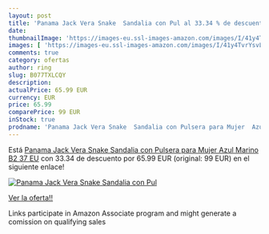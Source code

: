 ```yaml
---
layout: post
title: 'Panama Jack Vera Snake  Sandalia con Pul al 33.34 % de descuento'
date: 
thumbnailImage: 'https://images-eu.ssl-images-amazon.com/images/I/41y4TvrYsvL._SL200_.jpg'
images: [ 'https://images-eu.ssl-images-amazon.com/images/I/41y4TvrYsvL._SL200_.jpg' ]
comments: true
category: ofertas
author: ring
slug: B077TXLCQY
description:
actualPrice: 65.99 EUR
currency: EUR
price: 65.99
comparePrice: 99 EUR
inStock: true
prodname: 'Panama Jack Vera Snake  Sandalia con Pulsera para Mujer  Azul  Marino B2   37 EU'
---
```


Está [Panama Jack Vera Snake  Sandalia con Pulsera para Mujer  Azul  Marino B2   37 EU](https://www.amazon.es/dp/B077TXLCQY/?tag=tolees-21) con 33.34 de descuento por 65.99 EUR (original: 99 EUR) en el siguiente enlace!

[![Panama Jack Vera Snake  Sandalia con Pul](https://images-eu.ssl-images-amazon.com/images/I/41y4TvrYsvL._SL200_.jpg)](https://www.amazon.es/dp/B077TXLCQY/?tag=tolees-21)

[Ver la oferta!!](https://www.amazon.es/dp/B077TXLCQY/?tag=tolees-21)

Links participate in Amazon Associate program and might generate a comission on qualifying sales


